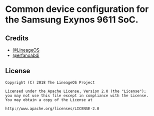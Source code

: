 # Common device configuration for the Samsung Exynos 9611 SoC.

## Credits
- [@LineageOS](https://github.com/LineageOS)
- [@erfanoabdi](https://github.com/erfanoabdi)

## License
```
Copyright (C) 2018 The LineageOS Project

Licensed under the Apache License, Version 2.0 (the "License");
you may not use this file except in compliance with the License.
You may obtain a copy of the License at

http://www.apache.org/licenses/LICENSE-2.0
```
